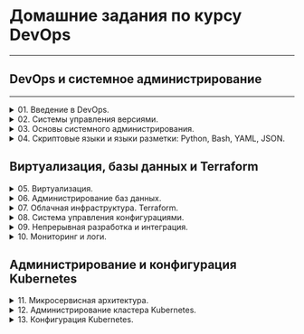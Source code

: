 # Домашние задания по курсу DevOps
___
## DevOps и системное администрирование
___
<details>
    <summary>
        01. Введение в DevOps.
    </summary>

- [1.1. Введение в DevOps](https://github.com/t585585/Netology-devsecops-hw/blob/main/01-Intro-01/readme.md)
![.](01-Intro-01/img/img_1.png)
</details>

<details>
    <summary>
        02. Системы управления версиями.
    </summary>

- [2.1. Системы контроля версий](https://github.com/t585585/Netology-devsecops-hw/blob/main/02-git-01-vcs/README.md)
![.](01-Intro-01/img/img_1.png)
- [2.2. Основы Git](https://github.com/t585585/Netology-devsecops-hw/blob/main/02-git-02-base/README.md)
![.](01-Intro-01/img/img_1.png)
- [2.3. Ветвления в Git](https://github.com/t585585/Netology-devsecops-hw/tree/main/02-git-03-branching)
![.](01-Intro-01/img/img_1.png)
- [2.4. Инструменты Git](https://github.com/t585585/Netology-devsecops-hw/blob/main/02-git-04-tools/README.md)
![.](01-Intro-01/img/img_1.png)
</details>

<details>
    <summary>
        03. Основы системного администрирования.
    </summary>

- [3.1. Работа в терминале, лекция 1](https://github.com/t585585/Netology-devsecops-hw/blob/main/03-sysadmin-01-terminal/README.md)
![.](01-Intro-01/img/img_1.png)
- [3.2. Работа в терминале, лекция 2](https://github.com/t585585/Netology-devsecops-hw/blob/main/03-sysadmin-02-terminal/README.md)
![.](01-Intro-01/img/img_1.png)
- [3.3. Операционные системы, лекция 1](https://github.com/t585585/Netology-devsecops-hw/blob/main/03-sysadmin-03-os/README.md)
![.](01-Intro-01/img/img_1.png)
- [3.4. Операционные системы, лекция 2](https://github.com/t585585/Netology-devsecops-hw/blob/main/03-sysadmin-04-os/README.md)
![.](01-Intro-01/img/img_1.png)
- [3.5. Файловые системы](https://github.com/t585585/Netology-devsecops-hw/blob/main/03-sysadmin-05-fs/README.md)
![.](01-Intro-01/img/img_1.png)
- [3.6. Компьютерные сети, лекция 1](https://github.com/t585585/Netology-devsecops-hw/blob/main/03-sysadmin-06-net/README.md)
![.](01-Intro-01/img/img_1.png)
- [3.7. Компьютерные сети, лекция 2](https://github.com/t585585/Netology-devsecops-hw/blob/main/03-sysadmin-07-net/README.md)
![.](01-Intro-01/img/img_1.png)
- [3.8. Компьютерные сети, лекция 3](https://github.com/t585585/Netology-devsecops-hw/blob/main/03-sysadmin-08-net/README.md)
![.](01-Intro-01/img/img_1.png)
- [3.9. Элементы безопасности информационных систем](https://github.com/t585585/Netology-devsecops-hw/blob/main/03-sysadmin-09-security/README.md)
![.](01-Intro-01/img/img_1.png)
</details>

<details>
    <summary>
        04. Скриптовые языки и языки разметки: Python, Bash, YAML, JSON.
    </summary>

- [4.1. Командная оболочка Bash: Практические навыки](https://github.com/t585585/Netology-devsecops-hw/blob/main/04-script-01-bash/README.md)
![.](01-Intro-01/img/img_1.png)
- [4.2. Использование Python для решения типовых DevOps задач](https://github.com/t585585/Netology-devsecops-hw/blob/main/04-script-02-py/README.md)
![.](01-Intro-01/img/img_1.png)
- [4.3. Языки разметки JSON и YAML](https://github.com/t585585/Netology-devsecops-hw/blob/main/04-script-03-yaml/README.md)
![.](01-Intro-01/img/img_1.png)
</details>

## Виртуализация, базы данных и Terraform
<details>
    <summary>
        05. Виртуализация.
    </summary>

- [5.1. Введение в виртуализацию. Типы и функции гипервизоров. Обзор рынка вендоров и областей применения.](https://github.com/t585585/Netology-devsecops-hw/blob/main/05-virt-01-basics/README.md)
![.](01-Intro-01/img/img_1.png)
- [5.2. Применение принципов IaaC в работе с виртуальными машинами](https://github.com/t585585/Netology-devsecops-hw/blob/main/05-virt-02-iaac/README.md)
![.](01-Intro-01/img/img_1.png)
- [5.3. Введение. Экосистема. Архитектура. Жизненный цикл Docker контейнера](https://github.com/t585585/Netology-devsecops-hw/blob/main/05-virt-03-docker/README.md)
![.](01-Intro-01/img/img_1.png)
- [5.4. Оркестрация группой Docker контейнеров на примере Docker Compose](https://github.com/t585585/Netology-devsecops-hw/blob/main/05-virt-04-docker-compose/README.md)
![.](01-Intro-01/img/img_1.png)
- [5.5. Оркестрация кластером Docker контейнеров на примере Docker Swarm](https://github.com/t585585/Netology-devsecops-hw/blob/main/05-virt-05-docker-swarm/README.md)
![.](01-Intro-01/img/img_1.png)
</details>

<details>
    <summary>
        06. Администрирование баз данных.
    </summary>

- [6.1. Типы и структура СУБД](https://github.com/t585585/Netology-devsecops-hw/blob/main/06-db-01-basics/README.md)
![.](01-Intro-01/img/img_1.png)
- [6.2. SQL](https://github.com/t585585/Netology-devsecops-hw/blob/main/06-db-02-sql/README.md)
![.](01-Intro-01/img/img_1.png)
- [6.3. MySQL](https://github.com/t585585/Netology-devsecops-hw/blob/main/06-db-03-mysql/README.md)
![.](01-Intro-01/img/img_1.png)
- [6.4. PostgreSQL](https://github.com/t585585/Netology-devsecops-hw/blob/main/06-db-04-postgresql/README.md)
![.](01-Intro-01/img/img_1.png)
- [6.5. Elasticsearch](https://github.com/t585585/Netology-devsecops-hw/blob/main/06-db-05-elasticsearch/README.md)
![.](01-Intro-01/img/img_1.png)
- [6.6. Troubleshooting](https://github.com/t585585/Netology-devsecops-hw/blob/main/06-db-06-troobleshooting/README.md)
![.](01-Intro-01/img/img_3.png)
</details>

<details>
    <summary>
        07. Облачная инфраструктура. Terraform.
    </summary>

- [7.1. Инфраструктура как код](https://github.com/t585585/Netology-devsecops-hw/blob/main/07-terraform-01-intro/README.md)
![.](01-Intro-01/img/img_1.png)
- [7.2. Облачные провайдеры и синтаксис Terraform](https://github.com/t585585/Netology-devsecops-hw/blob/main/07-terraform-02-syntax/README.md)
![.](01-Intro-01/img/img_1.png)
- [7.3. Основы Terraform](https://github.com/t585585/Netology-devsecops-hw/blob/main/07-terraform-03-basic/README.md)
![.](01-Intro-01/img/img_1.png)
- [7.4. Средства командной работы](https://github.com/t585585/Netology-devsecops-hw/blob/main/07-terraform-04-teamwork/README.md)
![.](01-Intro-01/img/img_4.png)
- [7.5. Введение в Golang](https://github.com/t585585/Netology-devsecops-hw/blob/main/07-terraform-05-golang/README.md)
![.](01-Intro-01/img/img_1.png)
- [7.6. Написание собственных провайдеров для Terraform](https://github.com/t585585/Netology-devsecops-hw/blob/main/07-terraform-06-providers/README.md)
![.](01-Intro-01/img/img_4.png)
</details>

<details>
    <summary>
        08. Система управления конфигурациями.
    </summary>

- [8.1. Введение в Ansible](https://github.com/t585585/Netology-devsecops-hw/blob/main/08-ansible-01-base/README.md)
![.](01-Intro-01/img/img_1.png)
- [8.2. Работа с Playbook](https://github.com/t585585/Netology-devsecops-hw/blob/main/08-ansible-02-playbook/README.md)
![.](01-Intro-01/img/img_1.png)
- [8.3. Использование Yandex Cloud](https://github.com/t585585/Netology-devsecops-hw/blob/main/08-ansible-03-yandex/README.md)
![.](01-Intro-01/img/img_1.png)
- [8.4. Работа с Roles](https://github.com/t585585/Netology-devsecops-hw/blob/main/08-ansible-04-role/README.md)
![.](01-Intro-01/img/img_1.png)
- [8.5. Тестирование Roles](https://github.com/t585585/Netology-devsecops-hw/blob/main/08-ansible-05-testing/README.md)
![.](01-Intro-01/img/img_1.png)
- [8.6. Создание собственных модулей](https://github.com/t585585/Netology-devsecops-hw/blob/main/08-ansible-06-module/README.md)
![.](01-Intro-01/img/img_1.png)
</details>

<details>
    <summary>
        09. Непрерывная разработка и интеграция.
    </summary>

- [9.1. Жизненный цикл ПО](https://github.com/t585585/Netology-devsecops-hw/blob/main/09-ci-01-intro/README.md)
![.](01-Intro-01/img/img_1.png)
- [9.2. DevOps и SRE - Онлайн тест](https://github.com/t585585/Netology-devsecops-hw/blob/main/09-ci-02-devops/README.md)
![.](01-Intro-01/img/img_1.png)
- [9.3. Процессы CI/CD](https://github.com/t585585/Netology-devsecops-hw/blob/main/09-ci-03-cicd/README.md)
![.](01-Intro-01/img/img_1.png)
- [9.4. Jenkins](https://github.com/t585585/Netology-devsecops-hw/blob/main/09-ci-04-jenkins/README.md)
![.](01-Intro-01/img/img_1.png)
- [9.5. TeamCity](https://github.com/t585585/Netology-devsecops-hw/blob/main/09-ci-05-teamcity/README.md)
![.](01-Intro-01/img/img_2.png)
- [9.6. Gitlab](https://github.com/t585585/Netology-devsecops-hw/blob/main/xxx/README.md)
![.](01-Intro-01/img/img_4.png)
</details>

<details>
    <summary>
        10. Мониторинг и логи.
    </summary>

- [10.1. Зачем и что нужно мониторить](https://github.com/t585585/Netology-devsecops-hw/blob/main/10-monitoring-01-base/README.md)
![.](01-Intro-01/img/img_1.png)
- [10.2. Системы для мониторинга](https://github.com/t585585/Netology-devsecops-hw/blob/main/10-monitoring-02-systems/README.md)
![.](01-Intro-01/img/img_2.png)
- [10.3. Средство визуализации Grafana](https://github.com/t585585/Netology-devsecops-hw/blob/main/10-monitoring-03-grafana/README.md)
![.](01-Intro-01/img/img_2.png)
- [10.4. Система сбора логов ELK](https://github.com/t585585/Netology-devsecops-hw/blob/main/xxx/README.md)
![.](01-Intro-01/img/img_4.png)
- [10.5. Система перехватчик-ошибок Sentry](https://github.com/t585585/Netology-devsecops-hw/blob/main/xxx/README.md)
![.](01-Intro-01/img/img_4.png)
- [10.6. Инцидент-менеджмент](https://github.com/t585585/Netology-devsecops-hw/blob/main/xxx/README.md)
![.](01-Intro-01/img/img_4.png)
</details>

## Администрирование и конфигурация Kubernetes

<details>
    <summary>
        11. Микросервисная архитектура.
    </summary>

- [11.1. Введение в микросервисы](https://github.com/t585585/Netology-devsecops-hw/blob/main/xxx/README.md)
![.](01-Intro-01/img/img_4.png)
- [11.2. Микросервисы: принципы](https://github.com/t585585/Netology-devsecops-hw/blob/main/xxx/README.md)
![.](01-Intro-01/img/img_4.png)
- [11.3. Микросервисы: подходы](https://github.com/t585585/Netology-devsecops-hw/blob/main/xxx/README.md)
![.](01-Intro-01/img/img_4.png)
- [11.4. Микросервисы: масштабирование](https://github.com/t585585/Netology-devsecops-hw/blob/main/xxx/README.md)
![.](01-Intro-01/img/img_4.png)
- [Разбор вопросов занятий 1 - 4](https://github.com/t585585/Netology-devsecops-hw/blob/main/xxx/README.md)
![.](01-Intro-01/img/img_4.png)
</details>

<details>
    <summary>
        12. Администрирование кластера Kubernetes.
    </summary>

- [12.1. Компоненты Kubernetes](https://github.com/t585585/Netology-devsecops-hw/blob/main/xxx/README.md)
![.](01-Intro-01/img/img_4.png)
- [12.2. Команды для работы с Kubernetes](https://github.com/t585585/Netology-devsecops-hw/blob/main/xxx/README.md)
![.](01-Intro-01/img/img_4.png)
- [12.3. Развертывание кластера на собственных серверах (лекция 1)](https://github.com/t585585/Netology-devsecops-hw/blob/main/xxx/README.md)
![.](01-Intro-01/img/img_4.png)
- [12.4. Развертывание кластера на собственных серверах (лекция 2)](https://github.com/t585585/Netology-devsecops-hw/blob/main/xxx/README.md)
![.](01-Intro-01/img/img_4.png)
- [12.5. Сетевые решения CNI](https://github.com/t585585/Netology-devsecops-hw/blob/main/xxx/README.md)
![.](01-Intro-01/img/img_4.png)
</details>

<details>
    <summary>
        13. Конфигурация Kubernetes.
    </summary>

- [13.1. Контейнеры, поды, deployment, statefulset, services, endpoints](https://github.com/t585585/Netology-devsecops-hw/blob/main/xxx/README.md)
![.](01-Intro-01/img/img_4.png)
- [13.2. Разделы и монтирование](https://github.com/t585585/Netology-devsecops-hw/blob/main/xxx/README.md)
![.](01-Intro-01/img/img_4.png)
- [13.3. Работа c Kubectl](https://github.com/t585585/Netology-devsecops-hw/blob/main/xxx/README.md)
![.](01-Intro-01/img/img_4.png)
- [13.4. Инструменты для упрощения написания конфигурационных файлов. Helm и Jsonnet](https://github.com/t585585/Netology-devsecops-hw/blob/main/xxx/README.md)
![.](01-Intro-01/img/img_4.png)
- [13.5. Поддержка нескольких окружений на примере Qbec.](https://github.com/t585585/Netology-devsecops-hw/blob/main/xxx/README.md)
![.](01-Intro-01/img/img_4.png)
</details>
